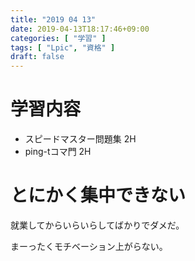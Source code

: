```yaml
---
title: "2019 04 13"
date: 2019-04-13T18:17:46+09:00
categories: [ "学習" ]
tags: [ "Lpic", "資格" ]
draft: false
---
```

# 学習内容
* スピードマスター問題集 2H
* ping-tコマ門 2H
  
# とにかく集中できない

就業してからいらいらしてばかりでダメだ。

まーったくモチベーション上がらない。
